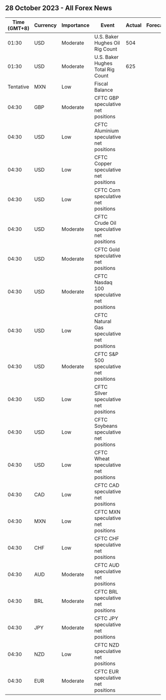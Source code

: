 ## 28 October 2023 - All Forex News

| Time (GMT+8) | Currency | Importance | Event | Actual | Forecast | Previous |
|------|----------|------------|-------|--------|----------|----------|
| 01:30 | USD | Moderate | U.S. Baker Hughes Oil Rig Count | 504 |  | 502 |
| 01:30 | USD | Moderate | U.S. Baker Hughes Total Rig Count | 625 |  | 624 |
| Tentative | MXN | Low | Fiscal Balance |  |  | -512.00B |
| 04:30 | GBP | Moderate | CFTC GBP speculative net positions |  |  | -11.2K |
| 04:30 | USD | Low | CFTC Aluminium speculative net positions |  |  | 6.4K |
| 04:30 | USD | Low | CFTC Copper speculative net positions |  |  | -25.9K |
| 04:30 | USD | Low | CFTC Corn speculative net positions |  |  | -62.6K |
| 04:30 | USD | Moderate | CFTC Crude Oil speculative net positions |  |  | 306.4K |
| 04:30 | USD | Moderate | CFTC Gold speculative net positions |  |  | 112.7K |
| 04:30 | USD | Moderate | CFTC Nasdaq 100 speculative net positions |  |  | 14.3K |
| 04:30 | USD | Low | CFTC Natural Gas speculative net positions |  |  | -57.3K |
| 04:30 | USD | Moderate | CFTC S&P 500 speculative net positions |  |  | -63.2K |
| 04:30 | USD | Low | CFTC Silver speculative net positions |  |  | 19.7K |
| 04:30 | USD | Low | CFTC Soybeans speculative net positions |  |  | 27.1K |
| 04:30 | USD | Low | CFTC Wheat speculative net positions |  |  | -69.2K |
| 04:30 | CAD | Low | CFTC CAD speculative net positions |  |  | -48.5K |
| 04:30 | MXN | Low | CFTC MXN speculative net positions |  |  | 44.3K |
| 04:30 | CHF | Low | CFTC CHF speculative net positions |  |  | -17.1K |
| 04:30 | AUD | Moderate | CFTC AUD speculative net positions |  |  | -80.7K |
| 04:30 | BRL | Moderate | CFTC BRL speculative net positions |  |  | 3.5K |
| 04:30 | JPY | Moderate | CFTC JPY speculative net positions |  |  | -102.7K |
| 04:30 | NZD | Low | CFTC NZD speculative net positions |  |  | -5.9K |
| 04:30 | EUR | Moderate | CFTC EUR speculative net positions |  |  | 82.4K |
